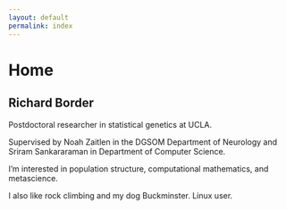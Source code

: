 ```yaml
---
layout: default
permalink: index
---
```



# Home

## Richard Border

Postdoctoral researcher in statistical genetics at UCLA. 

Supervised by Noah Zaitlen in the DGSOM Department of Neurology and Sriram Sankararaman in Department of Computer Science.

I’m interested in population structure, computational mathematics, and metascience.

I also like rock climbing and my dog Buckminster. Linux user.
